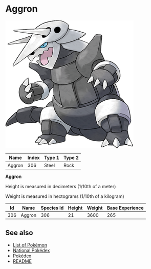 # Aggron


![Aggron](images/306.png)

| **Name** | **Index** | **Type 1** | **Type 2** |
|----|----|----|----|
| Aggron | 306 | Steel | Rock  |

**Aggron** 


Height is measured in decimeters (1/10th of a meter)

Weight is measured in hectograms (1/10th of a kilogram)

| **Id** | **Name** | **Species Id** | **Height** | **Weight** | **Base Experience** |
|--------|----------|----------------|------------|------------|---------------------|
| 306 | Aggron | 306 | 21 | 3600 | 265 |


## See also

- [List of Pokémon](../pokemon.md)
- [National Pokédex](../national_pokedex.md)
- [Pokédex](../pokedex.md)
- [README](../README.md)
